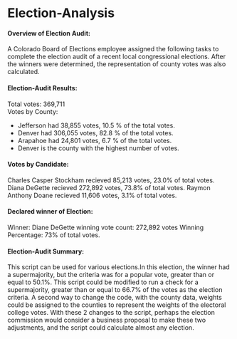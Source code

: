# Election-Analysis


#### Overview of Election Audit: 

A Colorado Board of Elections employee assigned the following tasks to complete the election audit of a recent local congressional elections. After the winners were determined, the representation of county votes was also calculated.


#### Election-Audit Results:
Total votes: 369,711  
Votes by County:
* Jefferson had 38,855 votes, 10.5 % of the total votes.
* Denver had 306,055 votes, 82.8 % of the total votes.
* Arapahoe had 24,801 votes, 6.7 % of the total votes.
* Denver is the county with the highest number of votes.

#### Votes by Candidate:
Charles Casper Stockham recieved 85,213 votes, 23.0% of total votes.
Diana DeGette recieved 272,892 votes, 73.8% of total votes.
Raymon Anthony Doane recieved 11,606 votes, 3.1% of total votes.

#### Declared winner of Election:
Winner: Diane DeGette
winning vote count: 272,892 votes
Winning Percentage: 73% of total votes.


#### Election-Audit Summary:
This script can be used for various elections.In this election, the winner had a supermajority, but the criteria was for a popular vote, greater than or equal to 50.1%. This script could be modified to run a check for a supermajority, greater than or equal to 66.7% of the votes as the election criteria. A second way to change the code, with the county data, weights could be assigned to the counties to represent the weights of the electoral college votes. With these 2 changes to the script, perhaps the election commission would consider a business proposal to make these two adjustments, and the script could calculate almost any election.
